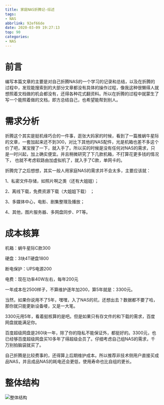 ```yaml
---
title: 家庭NAS折腾记-综述
tags: 
- NAS
abbrlink: 92ef66de
date: 2020-03-09 19:27:13
top: 90
categories: 
- NAS
---
```


# 前言

编写本篇文章的主要是对自己折腾NAS的一个学习的记录和总结，以及在折腾的过程中，发现能搜索到的大部分文章都没有具体的操作过程，像我这种很懒得人就想照着文档做的机会都没有，还得各种花式翻资料。所以在折腾的过程中就蒙生了写一个能照着做的文档，即方总结自己，也希望能帮到别人。

<!-- more -->

# 需求分析

折腾这个其实是挺机缘巧合的一件事，逛张大妈家的时候，看到了一篇推蜗牛星际的文章，一套加起来还不到300，对比下其他的NAS配件，光是机箱也差不多这个价了吧，某宝搜了一下，就入手了。所以买的时候是没有任何对NAS的需求，只是一时兴起，加上确实便宜。并且稍微研究了下几款机箱，不打算花更多钱的情况下， 也就不考虑软路由加虚拟机了，就入手了C款，单网卡的。

折腾完了之后想想，其实一般人用家庭NAS的需求并不会太多，主要应该就：

1、私密文件存储，如照片啊之类（还有大姐姐）；

2、离线下载，免费资源下载（大姐姐下载） ；

3、多媒体中心，电影、剧集整理及播放；

4、其他，图片服务器、多网盘同步、PT等。

# 成本核算

机箱：蜗牛星际C款300

硬盘：3块4T硬盘1800

断电保护：UPS电源200

电费：现在功率40W左右，每年200元

一年成本在2500样子，不算维护逐年加200，算5年就是：3300元。

当然，如果你说用不了5年，嘿嘿，入了NAS的坑，还想出去？数据都不要了哈，那你就只能更新设备喽，又是一大笔。

3300元用5年，看着挺核算的是吧。但是如果只有存文件的和下载的需求，百度网盘就能满足你。

百度超级网盘是260块一年，除了你的隐私不能保证外，都挺好的。3300元，也已经够百度超级网盘买10多年了得超级会员了。仔细考虑自己组NAS的需求，千万别拍脑袋就买了。

自己折腾是比较费事的，还得算上后期维护成本。所以推荐非技术侧用户直接买成品NAS，并且成品NAS的耗电还会更低，使用寿命也比自组的更长。

# 整体结构

![整体结构]( https://nextcloud.cc2048.top:8443/s/H7CZKmdxjdgxR9q/preview "点击查看大图") 